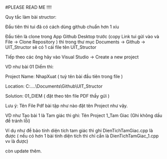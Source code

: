 #PLEASE READ ME !!!!

Quy tắc làm bài structor:

Đầu tiên thì tui đã có cách dùng github chuẩn hơn 1 xíu

Đầu tiên là clone trong App Github Desktop trước (copy Link tui gửi vào và File -> Clone Repository )
thì trong thư mục Documents -> Github -> UIT_Structor sẽ có 1 cái file tên UIT_Structor

Tiếp theo các ông hãy vào Visual Studio -> Create a new project 

VD như bài 01 Diểm thì:

Project Name: NhapXuat ( tuỳ tên bài đầu tiên trong file )

Location: C:\....\Documents\Github\UIT_Structor

Solution: 01_DIEM ( đặt theo tên file PDF thầy gửi )

Lưu ý: Tên File Pdf bài tập như nào đặt tên Project như vậy.

VD như Tạo bài 1 là Tam giác thì ghi: Tên Project 1_Tam Giac (Ghi không dấu để tránh lỗi) 

Ví dụ như đề bảo tính diện tích tam giác thì ghi DienTichTamGiac.cpp là được ( nếu có hơn 1 bài tính diện tích thì chỉ cẩn là DienTichTamGiac_1.cpp vv là được)


còn update thêm.
